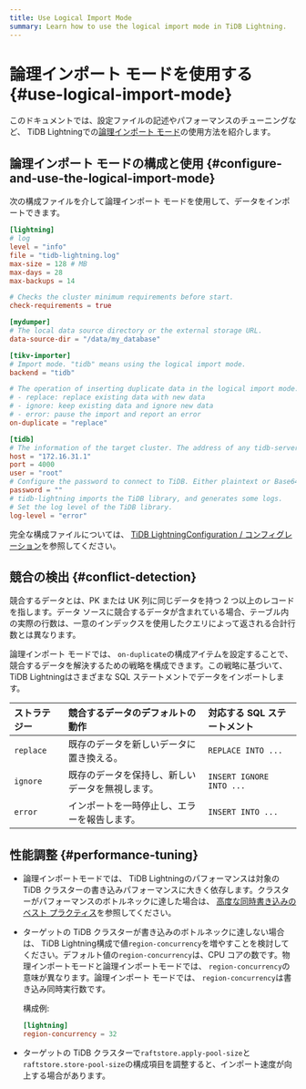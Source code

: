 ```yaml
---
title: Use Logical Import Mode
summary: Learn how to use the logical import mode in TiDB Lightning.
---
```


# 論理インポート モードを使用する {#use-logical-import-mode}

このドキュメントでは、設定ファイルの記述やパフォーマンスのチューニングなど、 TiDB Lightningでの[論理インポート モード](/tidb-lightning/tidb-lightning-logical-import-mode.md)の使用方法を紹介します。

## 論理インポート モードの構成と使用 {#configure-and-use-the-logical-import-mode}

次の構成ファイルを介して論理インポート モードを使用して、データをインポートできます。

```toml
[lightning]
# log
level = "info"
file = "tidb-lightning.log"
max-size = 128 # MB
max-days = 28
max-backups = 14

# Checks the cluster minimum requirements before start.
check-requirements = true

[mydumper]
# The local data source directory or the external storage URL.
data-source-dir = "/data/my_database"

[tikv-importer]
# Import mode. "tidb" means using the logical import mode.
backend = "tidb"

# The operation of inserting duplicate data in the logical import mode.
# - replace: replace existing data with new data
# - ignore: keep existing data and ignore new data
# - error: pause the import and report an error
on-duplicate = "replace"

[tidb]
# The information of the target cluster. The address of any tidb-server from the cluster.
host = "172.16.31.1"
port = 4000
user = "root"
# Configure the password to connect to TiDB. Either plaintext or Base64 encoded.
password = ""
# tidb-lightning imports the TiDB library, and generates some logs.
# Set the log level of the TiDB library.
log-level = "error"
```

完全な構成ファイルについては、 [TiDB LightningConfiguration / コンフィグレーション](/tidb-lightning/tidb-lightning-configuration.md)を参照してください。

## 競合の検出 {#conflict-detection}

競合するデータとは、PK または UK 列に同じデータを持つ 2 つ以上のレコードを指します。データ ソースに競合するデータが含まれている場合、テーブル内の実際の行数は、一意のインデックスを使用したクエリによって返される合計行数とは異なります。

論理インポート モードでは、 `on-duplicate`の構成アイテムを設定することで、競合するデータを解決するための戦略を構成できます。この戦略に基づいて、 TiDB Lightningはさまざまな SQL ステートメントでデータをインポートします。

| ストラテジー    | 競合するデータのデフォルトの動作         | 対応する SQL ステートメント         |
| :-------- | :----------------------- | :----------------------- |
| `replace` | 既存のデータを新しいデータに置き換える。     | `REPLACE INTO ...`       |
| `ignore`  | 既存のデータを保持し、新しいデータを無視します。 | `INSERT IGNORE INTO ...` |
| `error`   | インポートを一時停止し、エラーを報告します。   | `INSERT INTO ...`        |

## 性能調整 {#performance-tuning}

-   論理インポートモードでは、 TiDB Lightningのパフォーマンスは対象の TiDB クラスターの書き込みパフォーマンスに大きく依存します。クラスターがパフォーマンスのボトルネックに達した場合は、 [高度な同時書き込みのベスト プラクティス](/best-practices/high-concurrency-best-practices.md)を参照してください。

-   ターゲットの TiDB クラスターが書き込みのボトルネックに達しない場合は、 TiDB Lightning構成で値`region-concurrency`を増やすことを検討してください。デフォルト値の`region-concurrency`は、CPU コアの数です。物理インポートモードと論理インポートモードでは、 `region-concurrency`の意味が異なります。論理インポート モードでは、 `region-concurrency`は書き込み同時実行数です。

    構成例:

    ```toml
    [lightning]
    region-concurrency = 32
    ```

-   ターゲットの TiDB クラスターで`raftstore.apply-pool-size`と`raftstore.store-pool-size`の構成項目を調整すると、インポート速度が向上する場合があります。
